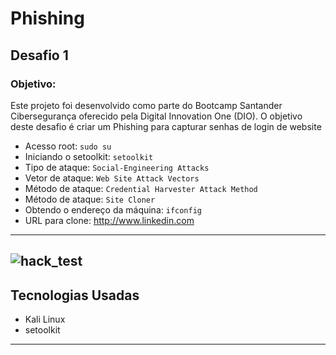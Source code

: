 <h1>Phishing</h1>

<h2>Desafio 1</h2>

<h3>Objetivo:</h3>
<p>Este projeto foi desenvolvido como parte do Bootcamp Santander Cibersegurança oferecido pela Digital Innovation One (DIO). 
O objetivo deste desafio é criar um Phishing para capturar senhas de login de website</p>

- Acesso root: ``` sudo su ```
- Iniciando o setoolkit: ``` setoolkit ```
- Tipo de ataque: ``` Social-Engineering Attacks ```
- Vetor de ataque: ``` Web Site Attack Vectors ```
- Método de ataque: ```Credential Harvester Attack Method ```
- Método de ataque: ``` Site Cloner ```
- Obtendo o endereço da máquina: ``` ifconfig ```
- URL para clone: http://www.linkedin.com

-------------------------------------------------------
![hack_test](https://github.com/user-attachments/assets/566848d9-7484-42a8-9a8e-0997573637fc)
-------------------------------------------------------


## Tecnologias Usadas

- Kali Linux
- setoolkit
-----------------------------------------------------------
